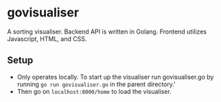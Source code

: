 # govisualiser
A sorting visualiser. Backend API is written in Golang. Frontend utilizes Javascript, HTML, and CSS.

## Setup
* Only operates locally. To start up the visualiser run govisualiser.go by running `go run govisualiser.go` in the parent directory.' 
* Then go on `localhost:8000/home` to load the visualiser.
